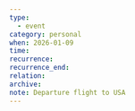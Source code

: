 ```yaml
---
type:
  - event
category: personal
when: 2026-01-09
time:
recurrence:
recurrence_end:
relation:
archive:
note: Departure flight to USA
---
```

